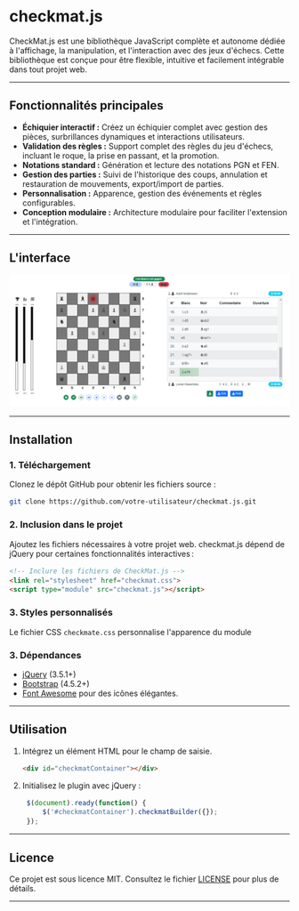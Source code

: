 
# checkmat.js

CheckMat.js est une bibliothèque JavaScript complète et autonome dédiée à l'affichage, la manipulation, et l'interaction avec des jeux d'échecs. Cette bibliothèque est conçue pour être flexible, intuitive et facilement intégrable dans tout projet web.

---

## **Fonctionnalités principales**

- **Échiquier interactif :** Créez un échiquier complet avec gestion des pièces, surbrillances dynamiques et interactions utilisateurs.
- **Validation des règles :** Support complet des règles du jeu d'échecs, incluant le roque, la prise en passant, et la promotion.
- **Notations standard :** Génération et lecture des notations PGN et FEN.
- **Gestion des parties :** Suivi de l'historique des coups, annulation et restauration de mouvements, export/import de parties.
- **Personnalisation :** Apparence, gestion des événements et règles configurables.
- **Conception modulaire :** Architecture modulaire pour faciliter l'extension et l'intégration.

---

## **L'interface**

![checkmate.js](img/checkmate.png)

---

## **Installation**

### 1. Téléchargement
Clonez le dépôt GitHub pour obtenir les fichiers source :
```bash
git clone https://github.com/votre-utilisateur/checkmat.js.git
```

### 2. Inclusion dans le projet
Ajoutez les fichiers nécessaires à votre projet web. checkmat.js dépend de jQuery pour certaines fonctionnalités interactives :

```html
<!-- Inclure les fichiers de CheckMat.js -->
<link rel="stylesheet" href="checkmat.css">
<script type="module" src="checkmat.js"></script>
```

### 3. Styles personnalisés

Le fichier CSS `checkmate.css` personnalise l'apparence du module 

### 3. Dépendances

- [jQuery](https://jquery.com) (3.5.1+)
- [Bootstrap](https://getbootstrap.com) (4.5.2+)
- [Font Awesome](https://fontawesome.com) pour des icônes élégantes.

---

## Utilisation

1. Intégrez un élément HTML pour le champ de saisie.
   ```html
   <div id="checkmatContainer"></div>
   ```
2. Initialisez le plugin avec jQuery :
   ```javascript
    $(document).ready(function() {
        $('#checkmatContainer').checkmatBuilder({});
    });
   ```

---

## **Licence**

Ce projet est sous licence MIT. Consultez le fichier [LICENSE](LICENSE) pour plus de détails.

---

